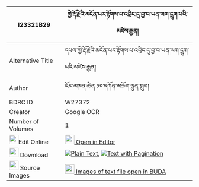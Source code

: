|I23321B29|ཀྱེ་རྡོ་རྗེའི་མངོན་པར་རྟོགས་པ་འབྲིང་དུ་བྱ་བ་ཡན་ལག་དྲུག་པའི་མཛེས་རྒྱན། 
| --- | --- 
|Alternative Title |དཔལ་ཀྱེ་རྡོ་རྗེའི་མངོན་པར་རྟོགས་པ་འབྲིང་དུ་བྱ་བ་ཡན་ལག་དྲུག་པའི་མཛེས་རྒྱན།
|Author| ངོར་མཁན་ཆེན ༡༠་དཀོན་མཆོག་ལྷུན་གྲུབ།
|BDRC ID | W27372
|Creator | Google OCR
|Number of Volumes| 1
|<img width="25" src="https://img.icons8.com/color/25/000000/edit-property.png">Edit Online| [<img width="25" src="https://avatars.githubusercontent.com/u/45091458?s=200&v=4"> Open in Editor](http://editor.openpecha.org/I23321B29)
|<img width="25" src="https://img.icons8.com/fluent/48/000000/download-2.png"/>  Download | [![](https://img.icons8.com/color/20/000000/txt.png)Plain Text](https://github.com/Openpecha/I23321B29/releases/download/v1/kye_dorje_i_ngonpar_tokpa_drin_plain_I23321B29.zip), [![](https://img.icons8.com/color/20/000000/txt.png)Text with Pagination](https://github.com/Openpecha/I23321B29/releases/download/v1/kye_dorje_i_ngonpar_tokpa_drin_pages_I23321B29.zip)
|<img width="25" src="https://img.icons8.com/plasticine/100/000000/pictures-folder.png"/>  Source Images | [<img width="25" src="https://library.bdrc.io/icons/BUDA-small.svg"> Images of text file open in BUDA](https://library.bdrc.io/show/bdr:W27372)